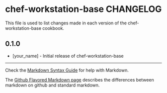 chef-workstation-base CHANGELOG
===============================

This file is used to list changes made in each version of the chef-workstation-base cookbook.

0.1.0
-----
- [your_name] - Initial release of chef-workstation-base

- - -
Check the [Markdown Syntax Guide](http://daringfireball.net/projects/markdown/syntax) for help with Markdown.

The [Github Flavored Markdown page](http://github.github.com/github-flavored-markdown/) describes the differences between markdown on github and standard markdown.
